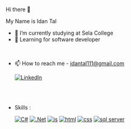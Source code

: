 Hi there 👋

My Name is Idan Tal

- 🔭 I’m currently studying at Sela College
- 🌱 Learning for software developer
<br/>

- 📫 How to reach me -  idantal111@gmail.com 

  [![LinkedIn](https://skillicons.dev/icons?i=linkedin)](https://www.linkedin.com/in/idan~tal/)

<br/>
<br/>

- Skills :

    [![C#](https://skillicons.dev/icons?i=cs)](https://learn.microsoft.com/en-us/dotnet/csharp/)
[![.Net](https://skillicons.dev/icons?i=dotnet)](https://dotnet.microsoft.com/en-us/)
[![js](https://skillicons.dev/icons?i=js)](https://www.javascript.com/)
[![html](https://skillicons.dev/icons?i=html)](https://html.com/)
[![css](https://skillicons.dev/icons?i=css)](https://www.w3schools.com/css/)
[![sql server](https://github.com/idanNtal/idanNtal/assets/99834921/de4f071f-e014-458c-bfba-1397f51e135b)](https://www.microsoft.com/en-us/sql-server/sql-server-downloads)

<!--  
[![My Skills](https://skillicons.dev/icons?i=cs,dotnet,js,html,css)](https://skillicons.dev)



**idanNtal/idanNtal** is a ✨ _special_ ✨ repository because its `README.md` (this file) appears on your GitHub profile.

Here are some ideas to get you started:

- 🔭 I’m currently working on ...
- 🌱 I’m currently learning ...
- 👯 I’m looking to collaborate on ...
- 🤔 I’m looking for help with ...
- 💬 Ask me about ...
- 📫 How to reach me: ...
- 😄 Pronouns: ...
- ⚡ Fun fact: ...
-->
